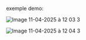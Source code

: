 exemple demo:


![Image 11-04-2025 à 12 03 3](https://github.com/user-attachments/assets/3df88b11-6ea7-496c-8542-af83c94d0adf)


![Image 11-04-2025 à 12 04 3](https://github.com/user-attachments/assets/33148cab-3bff-4ad0-a16f-8ddc56759b61)
